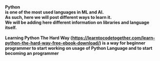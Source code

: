 <b>Python<b><br/> is one of the most used languages in ML and AI.<br/>
As such, here we will post different ways to learn it.<br/>
We will be adding here different information on libraries and language itself.<br/>
<br/>
  <bold>Learning Python The Hard Way</bold> (https://learntocodetogether.com/learn-python-the-hard-way-free-ebook-download/) is a way for beginner programmer to start working on usage of Python Language and to start becoming an programmer<br/>
